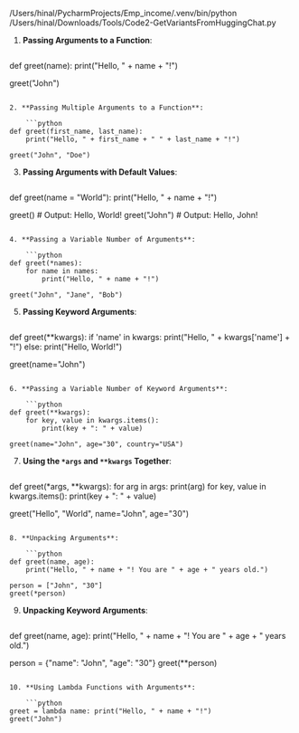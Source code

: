 /Users/hinal/PycharmProjects/Emp_income/.venv/bin/python /Users/hinal/Downloads/Tools/Code2-GetVariantsFromHuggingChat.py 
1. **Passing Arguments to a Function**:

    ```python
def greet(name):
    print("Hello, " + name + "!")

greet("John")
```

2. **Passing Multiple Arguments to a Function**:

    ```python
def greet(first_name, last_name):
    print("Hello, " + first_name + " " + last_name + "!")

greet("John", "Doe")
```

3. **Passing Arguments with Default Values**:

    ```python
def greet(name = "World"):
    print("Hello, " + name + "!")

greet()  # Output: Hello, World!
greet("John")  # Output: Hello, John!
```

4. **Passing a Variable Number of Arguments**:

    ```python
def greet(*names):
    for name in names:
        print("Hello, " + name + "!")

greet("John", "Jane", "Bob")
```

5. **Passing Keyword Arguments**:

    ```python
def greet(**kwargs):
    if 'name' in kwargs:
        print("Hello, " + kwargs['name'] + "!")
    else:
        print("Hello, World!")

greet(name="John")
```

6. **Passing a Variable Number of Keyword Arguments**:

    ```python
def greet(**kwargs):
    for key, value in kwargs.items():
        print(key + ": " + value)

greet(name="John", age="30", country="USA")
```

7. **Using the `*args` and `**kwargs` Together**:

    ```python
def greet(*args, **kwargs):
    for arg in args:
        print(arg)
    for key, value in kwargs.items():
        print(key + ": " + value)

greet("Hello", "World", name="John", age="30")
```

8. **Unpacking Arguments**:

    ```python
def greet(name, age):
    print("Hello, " + name + "! You are " + age + " years old.")

person = ["John", "30"]
greet(*person)
```

9. **Unpacking Keyword Arguments**:

    ```python
def greet(name, age):
    print("Hello, " + name + "! You are " + age + " years old.")

person = {"name": "John", "age": "30"}
greet(**person)
```

10. **Using Lambda Functions with Arguments**:

    ```python
greet = lambda name: print("Hello, " + name + "!")
greet("John")
```

